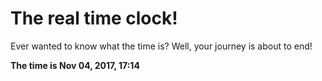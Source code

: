# The real time clock!

Ever wanted to know what the time is? Well, your journey is about to end!

**The time is Nov 04, 2017, 17:14**